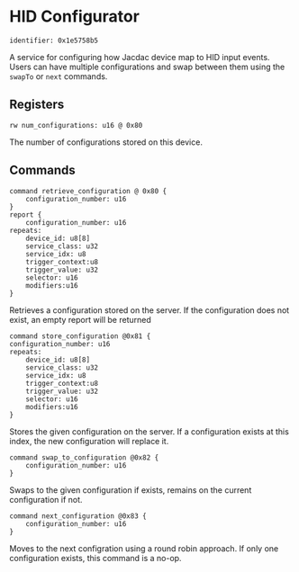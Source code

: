 # HID Configurator

    identifier: 0x1e5758b5
    
A service for configuring how Jacdac device map to HID input events. Users can have multiple configurations and swap between them using the `swapTo` or `next` commands.

## Registers

    rw num_configurations: u16 @ 0x80
 
The number of configurations stored on this device.

## Commands

    command retrieve_configuration @ 0x80 {
        configuration_number: u16
    }
    report {
        configuration_number: u16
    repeats:
        device_id: u8[8]
        service_class: u32
        service_idx: u8
        trigger_context:u8
        trigger_value: u32
        selector: u16
        modifiers:u16
    }
    
Retrieves a configuration stored on the server. If the configuration does not exist, an empty report will be returned

    command store_configuration @0x81 {
    configuration_number: u16
    repeats:
        device_id: u8[8]
        service_class: u32
        service_idx: u8
        trigger_context:u8
        trigger_value: u32
        selector: u16
        modifiers:u16
    }
Stores the given configuration on the server. If a configuration exists at this index, the new configuration will replace it.

    command swap_to_configuration @0x82 {
        configuration_number: u16
    }
 
Swaps to the given configuration if exists, remains on the current configuration if not.
    
    command next_configuration @0x83 {
        configuration_number: u16
    }
Moves to the next configration using a round robin approach. If only one configuration exists, this command is a no-op.

